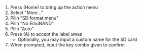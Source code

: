 1. Press (Home) to bring up the action menu
2. Select "More..."
3. Pilih "SD format menu"
4. Pilih "No EmuNAND"
5. Pilih "Auto"
6. Press (A) to accept the label `GM9SD`
   - Optionally, you may input a custom name for the SD card
7. When prompted, input the key combo given to confirm
